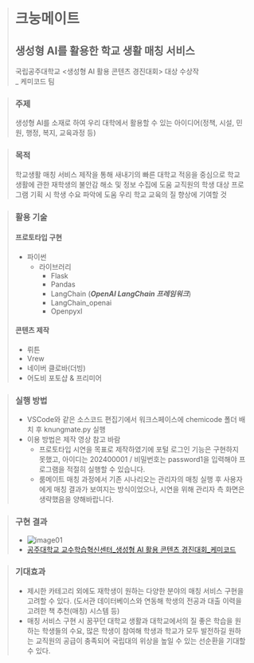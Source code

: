 > # 크눙메이트
> ## 생성형 AI를 활용한 학교 생활 매칭 서비스
> 국립공주대학교 <생성형 AI 활용 콘텐츠 경진대회> 대상 수상작
> <br>_ 케미코드 팀

> ### 주제
> 생성형 AI를 소재로 하여 우리 대학에서 활용할 수 있는 아이디어(정책, 시설, 민원, 행정, 복지, 교육과정 등)

> ### 목적
> 학교생활 매칭 서비스 제작을 통해 새내기의 빠른 대학교 적응을 중심으로 학교생활에 관한 재학생의 불안감 해소 및 정보 수집에 도움
> 교직원의 학생 대상 프로그램 기획 시 학생 수요 파악에 도움
> 우리 학교 교육의 질 향상에 기여할 것

> ### 활용 기술
> #### 프로토타입 구현
> - 파이썬
>   - 라이브러리
>     - Flask
>     - Pandas
>     - LangChain (_**OpenAI LangChain 프레임워크**_)
>     - LangChain_openai
>     - Openpyxl
>
> #### 콘텐츠 제작
> - 뤼튼
> - Vrew
> - 네이버 클로바(더빙)
> - 어도비 포토샵 & 프리미어

> ### 실행 방법
> - VSCode와 같은 소스코드 편집기에서 워크스페이스에 chemicode 폴더 배치 후 knungmate.py 실행
> - 이용 방법은 제작 영상 참고 바람
>    - 프로토타입 시연을 목표로 제작하였기에 포털 로그인 기능은 구현하지 못했고, 아이디는 202400001 / 비밀번호는 password1을 입력해야 프로그램을 적절히 실행할 수 있습니다.
>    - 룸메이트 매칭 과정에서 기존 시나리오는 관리자의 매칭 실행 후 사용자에게 매칭 결과가 보여지는 방식이었으나, 시연을 위해 관리자 측 화면은 생략했음을 양해바랍니다.

> ### 구현 결과
> - ![image01](https://github.com/user-attachments/assets/07abbac8-28d3-424d-9cae-ac45bd5abba5)
> - [공주대학교 교수학습혁신센터_생성형 AI 활용 콘텐츠 경진대회_케미코드](https://ctl.kongju.ac.kr/M02091/14644/subview.do?enc=Zm5jdDF8QEB8JTJGYmJzJTJGTTAyMDkxJTJGMTc3OSUyRjMwMTQ2MCUyRmFydGNsVmlldy5kbyUzRnBhZ2UlM0QxJTI2c3JjaENvbHVtbiUzRCUyNnNyY2hXcmQlM0QlMjZiYnNDbFNlcSUzRCUyNmJic09wZW5XcmRTZXElM0QlMjZyZ3NCZ25kZVN0ciUzRCUyNnJnc0VuZGRlU3RyJTNEJTI2aXNWaWV3TWluZSUzRGZhbHNlJTI2cGFzc3dvcmQlM0QlMjY%3D)

> ### 기대효과
> - 제시한 카테고리 외에도 재학생이 원하는 다양한 분야의 매칭 서비스 구현을 고려할 수 있다. (도서관 데이터베이스와 연동해 학생의 전공과 대출 이력을 고려한 책 추천(매칭) 시스템 등)
> - 매칭 서비스 구현 시 꿈꾸던 대학교 생활과 대학교에서의 질 좋은 학습을 원하는 학생들의 수요, 많은 학생이 참여해 학생과 학교가 모두 발전하길 원하는 교직원의 공급이 충족되어 국립대의 위상을 높일 수 있는 선순환을 기대할 수 있다.
